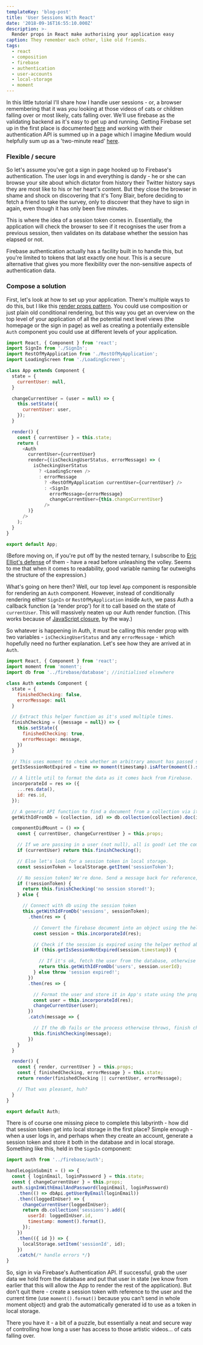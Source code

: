 ```yaml
---
templateKey: 'blog-post'
title: 'User Sessions With React'
date: '2018-09-16T16:55:10.000Z'
description: >-
  Render props in React make authorising your application easy
caption: They remember each other, like old friends.
tags:
  - react
  - composition
  - firebase
  - authentication
  - user-accounts
  - local-storage
  - moment
---
```


In this little tutorial I'll share how I handle user sessions - or, a browser remembering that it was _you_ looking at those videos of cats or children falling over or most likely, cats falling over. We'll use firebase as the validating backend as it's easy to get up and running. Getting Firebase set up in the first place is documented [here](https://firebase.google.com/docs/web/setup) and working with their authentication API is summed up in a page which I imagine Medium would helpfully sum up as a 'two-minute read' [here](https://firebase.google.com/docs/auth/web/start).

### Flexible / secure

So let's assume you've got a sign in page hooked up to Firebase's authentication. The user logs in and everything is dandy - he or she can browse your site about which dictator from history their Twitter history says they are most like to his or her heart's content. But they close the browser in shame and shock on discovering that it's Tony Blair, before deciding to fetch a friend to take the survey, only to discover that they have to sign in again, even though it has only been five minutes.

This is where the idea of a session token comes in. Essentially, the application will check the browser to see if it recognises the user from a previous session, then validates on its database whether the session has elapsed or not.

Firebase authentication actually has a facility built in to handle this, but you're limited to tokens that last exactly one hour. This is a secure alternative that gives you more flexibility over the non-sensitive aspects of authentication data.

### Compose a solution

First, let's look at how to set up your application. There's multiple ways to do this, but I like this [render props pattern](https://reactjs.org/docs/render-props.html). You could use composition or just plain old conditional rendering, but this way you get an overview on the top level of your application of all the potential next level views (the homepage or the sign in page) as well as creating a potentially extensible `Auth` component you could use at different levels of your application.

```js
import React, { Component } from 'react';
import SignIn from './SignIn';
import RestOfMyApplication from './RestOfMyApplication';
import LoadingScreen from './LoadingScreen';

class App extends Component {
  state = {
    currentUser: null,
  }

  changeCurrentUser = (user = null) => {
    this.setState({
      currentUser: user,
    });
  }

  render() {
    const { currentUser } = this.state;
    return (
      <Auth 
        currentUser={currentUser}
        render={(isCheckingUserStatus, errorMessage) => (
          isCheckingUserStatus
            ? <LoadingScreen />
            : errorMessage
              ? <RestOfMyApplication currentUser={currentUser} /> 
              : <SignIn 
                errorMessage={errorMessage}
                changeCurrentUser={this.changeCurrentUser} 
              />
        )}
      />
    );
  }
}

export default App;
```

(Before moving on, if you're put off by the nested ternary, I subscribe to [Eric Elliot's defense](https://medium.com/javascript-scene/nested-ternaries-are-great-361bddd0f340) of them - have a read before unleashing the volley. Seems to me that when it comes to readability, good variable naming far outweighs the structure of the expression.)

What's going on here then? Well, our top level `App` component is responsible for rendering an `Auth` component. However, instead of conditionally rendering either `SignIn` or `RestOfMyApplication` inside `Auth`, we pass Auth a callback function (a 'render prop') for it to call based on the state of `currentUser`. This will massively neaten up our Auth render function. (This works because of [JavaScript closure](https://developer.mozilla.org/en-US/docs/Web/JavaScript/Closures), by the way.)

So whatever is happening in Auth, it must be calling this render prop with two variables - `isCheckingUserStatus` and any `errorMessage` - which hopefully need no further explanation. Let's see how they are arrived at in `Auth`.

```js
import React, { Component } from 'react';
import moment from 'moment';
import db from '../firebase/database'; //initialised elsewhere

class Auth extends Component {
  state = {
    finishedChecking: false,
    errorMessage: null
  }

  // Extract this helper function as it's used multiple times.
  finishChecking = ({message = null}) => {
    this.setState({
      finishedChecking: true,
      errorMessage: message,
    })
  }

  // This uses moment to check whether an arbitrary amount has passed since the timestamp was posted.
  getIsSessionNotExpired = time => moment(timestamp).isAfter(moment().subtract(1, 'hour'));

  // A little util to format the data as it comes back from Firebase.
  incorporateId = res => ({
    ...res.data(),
    id: res.id,
  });

  // A generic API function to find a document from a collection via its id. Note that this method and the two above have little to do with React and could and should be held elsewhere so as to be reusable.
  getWithIdFromDb = (collection, id) => db.collection(collection).doc(id).get().catch(() => `fetching doc from ${collection} failed`);

  componentDidMount = () => {
    const { currentUser, changeCurrentUser } = this.props;

    // If we are passing in a user (not null), all is good! Let the component know we've finished checking, and the rest of the application will be rendered.
    if (currentUser) return this.finishChecking();

    // Else let's look for a session token in local storage.
    const sessionToken = localStorage.getItem('sessionToken');

    // No session token? We're done. Send a message back for reference, and SignIn will be rendered
    if (!sessionToken) {
      return this.finishChecking('no session stored!');
    } else {

      // Connect with db using the session token
      this.getWithIdFromDb('sessions', sessionToken);
        .then(res => {

          // Convert the firebase document into an object using the helper method above
          const session = this.incorporateId(res);

          // Check if the session is expired using the helper method abover
          if (this.getIsSessionNotExpired(session.timestamp)) {

            // If it's ok, fetch the user from the database, otherwise throw to catch with a session expired message
            return this.getWithIdFromDb('users', session.userId);
          } else throw 'session expired!';
        })
        .then(res => {

          // Format the user and store it in App's state using the prop method. When App re-renders, it will render Auth with a current user object prop, which will allow it to render the rest of the application.
          const user = this.incorporateId(res);
          changeCurrentUser(user);
        })
        .catch(message => {

          // If the db fails or the process otherwise throws, finish checking to trigger the sign in page.
          this.finishChecking(message);
        })
    }
  }

  render() {
    const { render, currentUser } = this.props;
    const { finishedChecking, errorMessage } = this.state;
    return render(finishedChecking || currentUser, errorMessage);

    // That was pleasant, huh?
  }
}

export default Auth;
```

There is of course one missing piece to complete this labyrinth - how did that session token get into local storage in the first place? Simple enough - when a user logs in, and perhaps when they create an account, generate a session token and store it both in the database and in local storage. Something like this, held in the `SignIn` component:

```js
import auth from '../firebase/auth';

handleLoginSubmit = () => {
  const { loginEmail, loginPassword } = this.state;
  const { changeCurrentUser } = this.props;
  auth.signInWithEmailAndPassword(loginEmail, loginPassword)
    .then(() => dbApi.getUserByEmail(loginEmail))
    .then((loggedInUser) => {
      changeCurrentUser(loggedInUser);
      return db.collection('sessions').add({
        userId: loggedInUser.id,
        timestamp: moment().format(),
      });
    })
    .then(({ id }) => {
      localStorage.setItem('sessionId', id);
    })
    .catch(/* handle errors */)
}
```

So, sign in via Firebase's Authentication API. If successful, grab the user data we hold from the database and put that user in state (we know from earlier that this will allow the App to render the rest of the application). But don't quit there - create a session token with reference to the user and the current time (use `moment().format()` because you can't send in whole moment object) and grab the automatically generated id to use as a token in local storage.

There you have it - a bit of a puzzle, but essentially a neat and secure way of controlling how long a user has access to those artistic videos... of cats falling over.